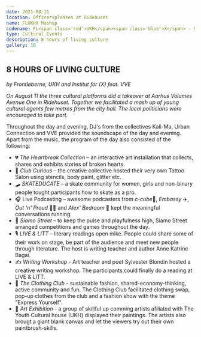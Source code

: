 ```yaml
---
date: 2021-08-11
location: Officerspladsen at Ridehuset
name: FLUKHX Mashup
codename: FL<span class='red'>UKH</span><span class='blue'>X</span> - Mashup
type: Cultural Events
description: 8 hours of living culture
gallery: 16
---
```


## 8 HOURS OF LIVING CULTURE

_by Frontløberne, UKH and Institut for (X) feat. VVE_

_On August 11 the three cultural platforms did a takeover at Aarhus Volumes Avenue One in Ridehuset. Together we facilitated a mash up of young cultural agents few metres from the city hall. The local politicians were encouraged to take part._

Throughout the day and evening, DJ's from the collectives Kali-Ma, Urban Connection and VVE provided the soundscape of the day and evening. Apart from the music, the program of the day also consisted of the following:

- 💔 _The Heartbreak Collection_ – an interactive art installation that collects, shares and exhibits stories of broken hearts.
- 💫 _Club Curious_ – the creative collective hosted their very own Tattoo Salon using stencils, body paint, glitter etc.
- 🛹 _SKATEDUCATE_ – a skate community for women, girls and non-binary people tought participants how to skate as a pro.
- 🎧 Live Podcasting – awesome podcasters from *c-cube*🧊, _Embassy_ ✈️, _Out 'n' Proud_ 🏳️‍🌈 and _Alex' Bedroom_ 🌌 kept the meaningful conversations running.
- 🏀 _Siamo Street_ – to keep the pulse and playfulness high, Siamo Street arranged competitions and games throughout the day.
- 🎙 _LIVE & LITT_ – literary readings open mike. People could share some of their work on stage, be part of the audience and meet new people through literature. The host is writing teacher and author Anne Katrine Bagai.
- ✍️ _Writing Workshop_ - Art teacher and poet Sylvester Blondin hosted a creative writing workshop. The participants could finally do a reading at LIVE & LITT.
- 🧵 _The Clothing Club_ - sustainable fashion, shared-economy-thinking, active community and fun. The Clothing Club facilitated clothing swap, pop-up clothes from the club and a fashion show with the theme "Express Yourself".
- 🎨 _Art Exhibition_ - a group of skillful up comming artists afiliated with The Youth Cultural house (UKH) displayed their paintings. The artists also brougt a giant blank canvas and let the viewers try out their own paintbrush-skills.
